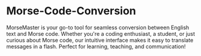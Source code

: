 # Morse-Code-Conversion
MorseMaster is your go-to tool for seamless conversion between English text and Morse code. Whether you're a coding enthusiast, a student, or just curious about Morse code, our intuitive interface makes it easy to translate messages in a flash. Perfect for learning, teaching, and communication!
